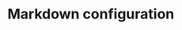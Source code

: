 <!--
/**
 * @name            Configuration
 * @namespace       doc.markdown
 * @type            Markdown
 * @platform        md
 * @status          stable
 * @menu            Documentation / Markdown           /doc/markdown/configuration
 *
 * @since           2.0.0
 * @author    Olivier Bossel <olivier.bossel@gmail.com> (https://olivierbossel.com)
 */
-->

<!-- image -->

<!-- header -->
##### 



# Markdown configuration

